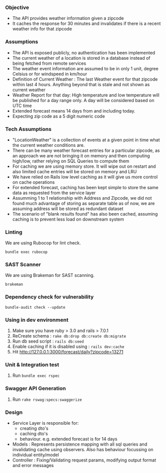 ### Objective

* The API provides weather information given a zipcode
* It caches the response for 30 minutes and invalidates if there is a recent weather info for that zipcode

### Assumptions

* The API is exposed publicly, no authentication has been implemented
* The current weather of a location is stored in a database instead of being fetched from remote services
* The weather event information are assumed to be in only 1 unit, degree Celsius or for windspeed in km/hour
* Definition of Current Weather : The last Weather event for that zipcode within last 4 hours. Anything beyond that is stale and not shown as current weather
* Weather Report for that day: High temperature and low temperature will be published for a day range only. A day will be considered based on UTC time
* Extended forecast means 14 days from and including today.
* Expecting zip code as a 5 digit numeric code

### Tech Assumptions
* "LocationWeather" is a collection of events at a given point in time what the current weather conditions are.
* There can be many weather forecast entries for a particular zipcode, as an approach we are not bringing it on memory and then computing high/low, rather relying on SQL Queries to compute them
* For caching we are using memory store. It will wipe out on restart and also limited cache entries will be stored on memory and LRU
* We have relied on Rails low level caching as it will give us more control on cache operations
* For extended forecast, caching has been kept simple to store the same data as requested from the service layer
* Assumming 1 to 1 relationship with Address and Zipcode, we did not found much advantage of storing as separate table as of now, we are assuming address will be stored as redundant dataset
* The scenario of "blank results found" has also been cached, assuming caching is to prevent less load on downstream system 

### Linting
We are using Rubocop for lint check.

`bundle exec rubocop`

### SAST Scanner
We are using Brakeman for SAST scanning.

`brakeman`

### Dependency check for vulnerability

`bundle-audit check --update`

### Using in dev environment

1. Make sure you have ruby > 3.0 and rails > 7.0.1
2. ReCreate schema : `rake db:drop db:create db:migrate`
2. Run db seed script : `rails db:seed`
2. Enable caching if it is disabled using : `rails dev:cache`
3. Hit http://127.0.0.1:3000/forecast/daily?zipcode=13271

### Unit & Integration test

1. Run `bundle exec rspec`

### Swagger API Generation

1. Run `rake rswag:specs:swaggerize`

### Design
* Service Layer is responsible for:
  * creating dto's 
  * caching dto's
  * behaviour. e.g. extended forecast is for 14 days
* Models : Represents persistence mapping with all sql queries and invalidating cache using observers. Also has behaviour focussing on individual entity/model 
* Controller : Fixing/Validating request params, modifying output format and error messages

